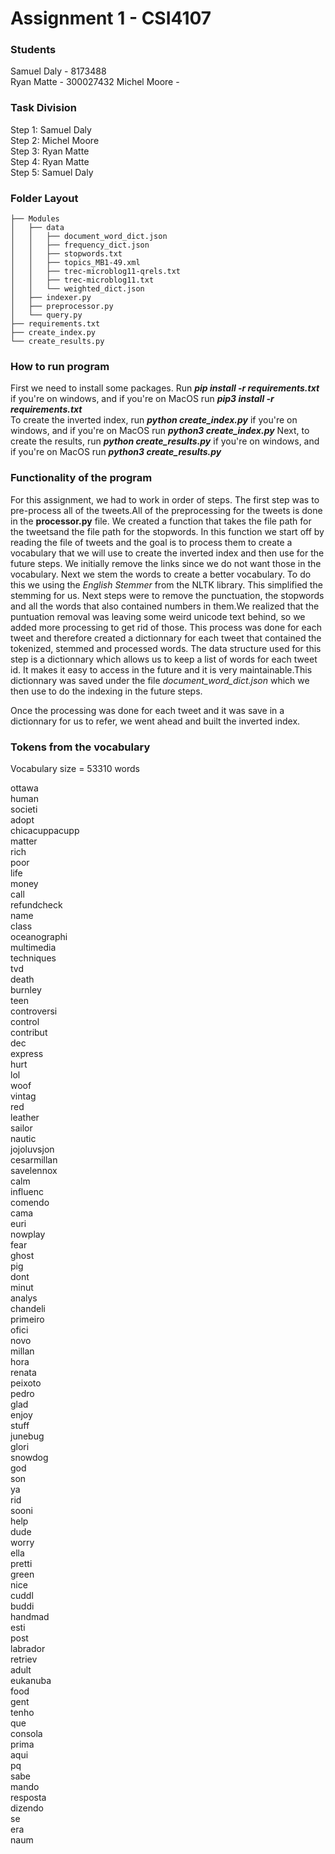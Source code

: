 # Assignment 1 - CSI4107

### Students
Samuel Daly - 8173488  
Ryan Matte -  300027432
Michel Moore -   

### Task Division
Step 1: Samuel Daly  
Step 2: Michel Moore  
Step 3: Ryan Matte  
Step 4: Ryan Matte  
Step 5: Samuel Daly  

### Folder Layout

```
├── Modules
│   ├── data
│   │   ├── document_word_dict.json
│   │   ├── frequency_dict.json
│   │   ├── stopwords.txt
│   │   ├── topics_MB1-49.xml
│   │   ├── trec-microblog11-qrels.txt
│   │   ├── trec-microblog11.txt
│   │   └── weighted_dict.json
│   ├── indexer.py
│   ├── preprocessor.py
│   └── query.py
├── requirements.txt
├── create_index.py
└── create_results.py
```

### How to run program

First we need to install some packages. Run ***pip install -r requirements.txt*** if you're on windows, and if you're on MacOS run ***pip3 install -r requirements.txt***  
To create the inverted index, run ***python create_index.py*** if you're on windows, and if you're on MacOS run ***python3 create_index.py***
Next, to create the results, run ***python create_results.py*** if you're on windows, and if you're on MacOS run ***python3 create_results.py***

### Functionality of the program

For this assignment, we had to work in order of steps. The first step was to pre-process all of the tweets.All of the preprocessing for the tweets is done in the **processor.py** file. We created a function that takes the file path for the tweetsand the file path for the stopwords. In this function we start off by reading the file of tweets and the goal is to process them to create a vocabulary that we will use to create the inverted index and then use for the future steps. We initially remove the links since we do not want those in the vocabulary. Next we stem the words to create a better vocabulary. To do this we using the *English Stemmer* from the NLTK library. This simplified the stemming for us. Next steps were to remove the punctuation, the stopwords and all the words that also contained numbers in them.We realized that the puntuation removal was leaving some weird unicode text behind, so we added more processing to get rid of those. This process was done for each tweet and therefore created a dictionnary for each tweet that contained the tokenized, stemmed and processed words. The data structure used for this step is a dictionnary which allows us to keep a list of words for each tweet id. It makes it easy to access in the future and it is very maintainable.This dictionnary was saved under the file *document_word_dict.json* which we then use to do the indexing in the future steps.

Once the processing was done for each tweet and it was save in a dictionnary for us to refer, we went ahead and built the inverted index.


### Tokens from the vocabulary

Vocabulary size = 53310 words

ottawa  
human  
societi  
adopt  
chicacuppacupp  
matter  
rich  
poor  
life  
money  
call  
refundcheck  
name  
class  
oceanographi  
multimedia  
techniques  
tvd  
death  
burnley  
teen  
controversi  
control  
contribut  
dec  
express  
hurt  
lol  
woof  
vintag  
red  
leather  
sailor  
nautic  
jojoluvsjon  
cesarmillan  
savelennox  
calm  
influenc  
comendo  
cama  
euri  
nowplay  
fear  
ghost  
pig  
dont  
minut  
analys  
chandeli  
primeiro  
ofici  
novo  
millan  
hora  
renata  
peixoto  
pedro  
glad  
enjoy  
stuff  
junebug  
glori  
snowdog  
god  
son  
ya  
rid  
sooni  
help  
dude  
worry  
ella  
pretti  
green  
nice  
cuddl  
buddi  
handmad  
esti  
post  
labrador  
retriev  
adult  
eukanuba  
food  
gent  
tenho  
que  
consola  
prima  
aqui  
pq  
sabe  
mando  
resposta  
dizendo  
se  
era  
naum  
